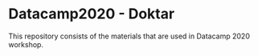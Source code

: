 # Datacamp2020 - Doktar

This repository consists of the materials that are used in Datacamp 2020 workshop.
